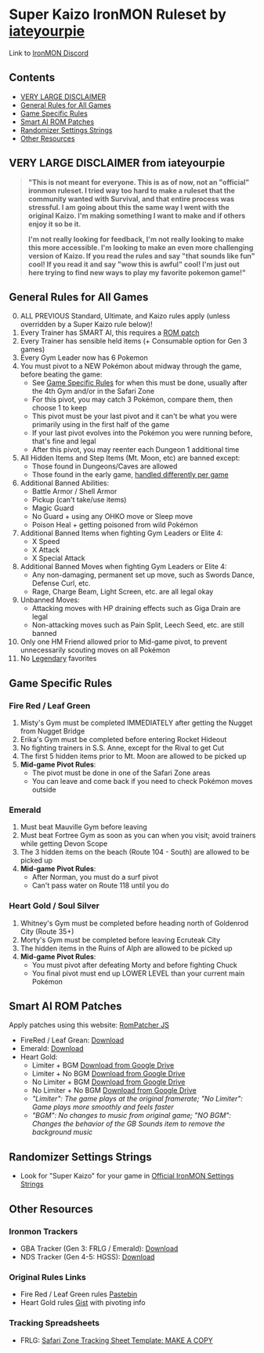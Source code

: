 # Super Kaizo IronMON Ruleset by [iateyourpie](https://www.twitch.tv/iateyourpie)

Link to [IronMON Discord](https://discord.com/invite/jFPYsZAhjX)

## Contents
- [VERY LARGE DISCLAIMER](#very-large-disclaimer-from-iateyourpie)
- [General Rules for All Games](#general-rules-for-all-games)
- [Game Specific Rules](#game-specific-rules)
- [Smart AI ROM Patches](#smart-ai-rom-patches)
- [Randomizer Settings Strings](#randomizer-settings-strings)
- [Other Resources](#other-resources)

## VERY LARGE DISCLAIMER from iateyourpie

> **"This is not meant for everyone. This is as of now, not an "official" ironmon ruleset. I tried way too hard to make a ruleset that the community wanted with Survival, and that entire process was stressful. I am going about this the same way I went with the original Kaizo. I'm making something I want to make and if others enjoy it so be it.**
> 
> **I'm not really looking for feedback, I'm not really looking to make this more accessible. I'm looking to make an even more challenging version of Kaizo. If you read the rules and say "that sounds like fun" cool! If you read it and say "wow this is awful" cool! I'm just out here trying to find new ways to play my favorite pokemon game!"**

## General Rules for All Games

0. ALL PREVIOUS Standard, Ultimate, and Kaizo rules apply (unless overridden by a Super Kaizo rule below)!
1. Every Trainer has SMART AI, this requires a [ROM patch](#smart-ai-rom-patches)
2. Every Trainer has sensible held items (+ Consumable option for Gen 3 games)
3. Every Gym Leader now has 6 Pokemon
4. You must pivot to a NEW Pokémon about midway through the game, before beating the game:
   - See [Game Specific Rules](#game-specific-rules) for when this must be done, usually after the 4th Gym and/or in the Safari Zone
   - For this pivot, you may catch 3 Pokémon, compare them, then choose 1 to keep
   - This pivot must be your last pivot and it can't be what you were primarily using in the first half of the game
   - If your last pivot evolves into the Pokémon you were running before, that's fine and legal
   - After this pivot, you may reenter each Dungeon 1 additional time
5. All Hidden Items and Step Items (Mt. Moon, etc) are banned except:
   - Those found in Dungeons/Caves are allowed
   - Those found in the early game, [handled differently per game](#game-specific-rules)
6. Additional Banned Abilities:
   - Battle Armor / Shell Armor
   - Pickup (can't take/use items)
   - Magic Guard
   - No Guard + using any OHKO move or Sleep move
   - Poison Heal + getting poisoned from wild Pokémon
7. Additional Banned Items when fighting Gym Leaders or Elite 4:
   - X Speed
   - X Attack
   - X Special Attack
8. Additional Banned Moves when fighting Gym Leaders or Elite 4:
   - Any non-damaging, permanent set up move, such as Swords Dance, Defense Curl, etc.
   - Rage, Charge Beam, Light Screen, etc. are all legal okay
9. Unbanned Moves:
   - Attacking moves with HP draining effects such as Giga Drain are legal
   - Non-attacking moves such as Pain Split, Leech Seed, etc. are still banned
10. Only one HM Friend allowed prior to Mid-game pivot, to prevent unnecessarily scouting moves on all Pokémon
11. No [Legendary](https://www.serebii.net/pokemon/legendary.shtml) favorites

## Game Specific Rules

### Fire Red / Leaf Green

1. Misty's Gym must be completed IMMEDIATELY after getting the Nugget from Nugget Bridge
2. Erika's Gym must be completed before entering Rocket Hideout
3. No fighting trainers in S.S. Anne, except for the Rival to get Cut
4. The first 5 hidden items prior to Mt. Moon are allowed to be picked up
5. **Mid-game Pivot Rules**:
   - The pivot must be done in one of the Safari Zone areas
   - You can leave and come back if you need to check Pokémon moves outside

### Emerald

1. Must beat Mauville Gym before leaving
2. Must beat Fortree Gym as soon as you can when you visit; avoid trainers while getting Devon Scope
3. The 3 hidden items on the beach (Route 104 - South) are allowed to be picked up
4. **Mid-game Pivot Rules**:
   - After Norman, you must do a surf pivot
   - Can't pass water on Route 118 until you do

### Heart Gold / Soul Silver
1. Whitney's Gym must be completed before heading north of Goldenrod City (Route 35+)
2. Morty's Gym must be completed before leaving Ecruteak City
3. The hidden items in the Ruins of Alph are allowed to be picked up
4. **Mid-game Pivot Rules**:
   - You must pivot after defeating Morty and before fighting Chuck
   - You final pivot must end up LOWER LEVEL than your current main Pokémon

## Smart AI ROM Patches

Apply patches using this website: [RomPatcher JS](https://www.marcrobledo.com/RomPatcher.js/)

- FireRed / Leaf Grean: [Download](https://github.com/tom-overton/pokefirered/releases/tag/smart-ai-v2)
- Emerald: [Download](https://github.com/CyanSMP64/Emerald_Smart_AI/releases/tag/smart-ai)
- Heart Gold:
   - Limiter + BGM [Download from Google Drive](https://drive.google.com/file/d/18Pyjler4blbWI9DMQLHQtBQ9ZKPDyiAC/view?usp=drive_link)
   - Limiter + No BGM [Download from Google Drive](https://drive.google.com/file/d/1BFEtHZQvzbWIc51Fa6-DdkXgxkDyd9ny/view?usp=drive_link)
   - No Limiter + BGM [Download from Google Drive](https://drive.google.com/file/d/1A1NnB651LlsZUK7-lzkqj6ehpRnQaQwy/view?usp=drive_link)
   - No Limiter + No BGM [Download from Google Drive](https://drive.google.com/file/d/1yS4Dllxn6KSiUkLlvi0Oig4aa7Vw4hOG/view?usp=drive_link)
   - *"Limiter": The game plays at the original framerate; "No Limiter": Game plays more smoothly and feels faster*
   - *"BGM": No changes to music from original game; "NO BGM": Changes the behavior of the GB Sounds item to remove the background music*

## Randomizer Settings Strings

- Look for "Super Kaizo" for your game in [Official IronMON Settings Strings](https://gist.github.com/UTDZac/a147c497424dfbd537d8c4b0c22b5621)

## Other Resources

### Ironmon Trackers

- GBA Tracker (Gen 3: FRLG / Emerald): [Download](https://github.com/besteon/Ironmon-Tracker/releases/latest)
- NDS Tracker (Gen 4-5: HGSS): [Download](https://github.com/Brian0255/NDS-Ironmon-Tracker)

### Original Rules Links

- Fire Red / Leaf Green rules [Pastebin](https://pastebin.com/nWAXrPEE)
- Heart Gold rules [Gist](https://gist.github.com/piebandit/b58c02bad84f4ba9ac81c229f8f712bc) with pivoting info

### Tracking Spreadsheets

- FRLG: [Safari Zone Tracking Sheet Template: MAKE A COPY](https://docs.google.com/spreadsheets/d/1EB4Y5xmKmbUu9lzz9BTR0sJpp0wfUtNM4rF60aOtHtU)
